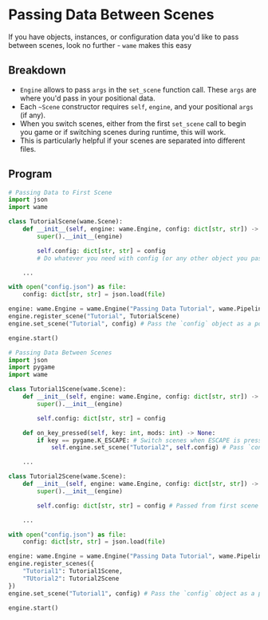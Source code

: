# Passing Data Between Scenes
If you have objects, instances, or configuration data you'd like to pass between scenes, look no further - `wame` makes this easy

## Breakdown
- `Engine` allows to pass `args` in the `set_scene` function call. These `args` are where you'd pass in your positional data.
- Each `~Scene` constructor requires `self`, `engine`, and your positional `args` (if any).
- When you switch scenes, either from the first `set_scene` call to begin you game or if switching scenes during runtime, this will work.
- This is particularly helpful if your scenes are separated into different files.

## Program
```python
# Passing Data to First Scene
import json
import wame

class TutorialScene(wame.Scene):
    def __init__(self, engine: wame.Engine, config: dict[str, str]) -> None:
        super().__init__(engine)

        self.config: dict[str, str] = config
        # Do whatever you need with config (or any other object you pass)

    ...

with open("config.json") as file:
    config: dict[str, str] = json.load(file)

engine: wame.Engine = wame.Engine("Passing Data Tutorial", wame.Pipeline.PYGAME)
engine.register_scene("Tutorial", TutorialScene)
engine.set_scene("Tutorial", config) # Pass the `config` object as a positional argument

engine.start()
```
```python
# Passing Data Between Scenes
import json
import pygame
import wame

class Tutorial1Scene(wame.Scene):
    def __init__(self, engine: wame.Engine, config: dict[str, str]) -> None:
        super().__init__(engine)

        self.config: dict[str, str] = config

    def on_key_pressed(self, key: int, mods: int) -> None:
        if key == pygame.K_ESCAPE: # Switch scenes when ESCAPE is pressed
            self.engine.set_scene("Tutorial2", self.config) # Pass `config` to 2nd scene

    ...

class Tutorial2Scene(wame.Scene):
    def __init__(self, engine: wame.Engine, config: dict[str, str]) -> None:
        super().__init__(engine)

        self.config: dict[str, str] = config # Passed from first scene

    ...

with open("config.json") as file:
    config: dict[str, str] = json.load(file)

engine: wame.Engine = wame.Engine("Passing Data Tutorial", wame.Pipeline.PYGAME)
engine.register_scenes({
    "Tutorial1": Tutorial1Scene,
    "TUtorial2": Tutorial2Scene
})
engine.set_scene("Tutorial1", config) # Pass the `config` object as a positional argument

engine.start()
```